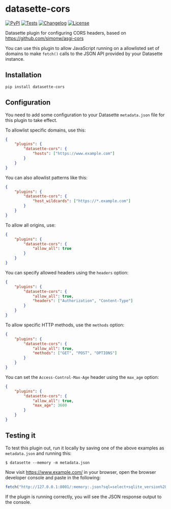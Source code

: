 # datasette-cors

[![PyPI](https://img.shields.io/pypi/v/datasette-cors.svg)](https://pypi.org/project/datasette-cors/)
[![Tests](https://github.com/simonw/datasette-cors/actions/workflows/test.yml/badge.svg)](https://github.com/simonw/datasette-cors/actions/workflows/test.yml)
[![Changelog](https://img.shields.io/github/v/release/simonw/datasette-cors?include_prereleases&label=changelog)](https://github.com/simonw/datasette-cors/releases)
[![License](https://img.shields.io/badge/license-Apache%202.0-blue.svg)](https://github.com/simonw/datasette-cors/blob/main/LICENSE)

Datasette plugin for configuring CORS headers, based on https://github.com/simonw/asgi-cors

You can use this plugin to allow JavaScript running on a allowlisted set of domains to make `fetch()` calls to the JSON API provided by your Datasette instance.

## Installation

    pip install datasette-cors

## Configuration

You need to add some configuration to your Datasette `metadata.json` file for this plugin to take effect.

To allowlist specific domains, use this:

```json
{
    "plugins": {
        "datasette-cors": {
            "hosts": ["https://www.example.com"]
        }
    }
}
```

You can also allowlist patterns like this:

```json
{
    "plugins": {
        "datasette-cors": {
            "host_wildcards": ["https://*.example.com"]
        }
    }
}
```

To allow all origins, use:

```json
{
    "plugins": {
        "datasette-cors": {
            "allow_all": true
        }
    }
}
```

You can specify allowed headers using the `headers` option:

```json
{
    "plugins": {
        "datasette-cors": {
            "allow_all": true,
            "headers": ["Authorization", "Content-Type"]
        }
    }
}
```

To allow specific HTTP methods, use the `methods` option:

```json
{
    "plugins": {
        "datasette-cors": {
            "allow_all": true,
            "methods": ["GET", "POST", "OPTIONS"]
        }
    }
}
```

You can set the `Access-Control-Max-Age` header using the `max_age` option:

```json
{
    "plugins": {
        "datasette-cors": {
            "allow_all": true,
            "max_age": 3600
        }
    }
}
```

## Testing it

To test this plugin out, run it locally by saving one of the above examples as `metadata.json` and running this:

    $ datasette --memory -m metadata.json

Now visit https://www.example.com/ in your browser, open the browser developer console and paste in the following:

```javascript
fetch("http://127.0.0.1:8001/:memory:.json?sql=select+sqlite_version%28%29").then(r => r.json()).then(console.log)
```

If the plugin is running correctly, you will see the JSON response output to the console.
